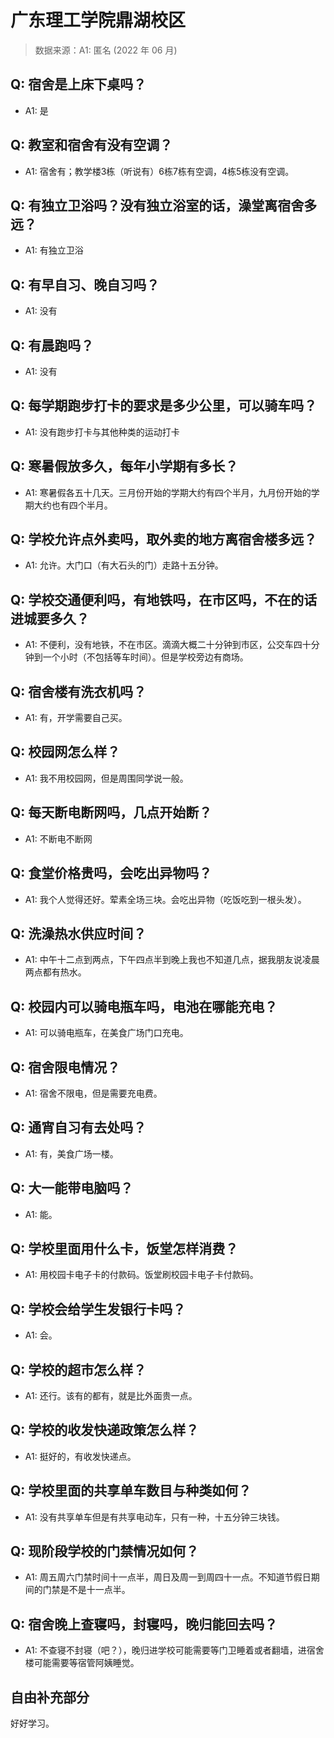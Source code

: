 # 广东理工学院鼎湖校区

> 数据来源：A1: 匿名 (2022 年 06 月)

## Q: 宿舍是上床下桌吗？

- A1: 是

## Q: 教室和宿舍有没有空调？

- A1: 宿舍有；教学楼3栋（听说有）6栋7栋有空调，4栋5栋没有空调。

## Q: 有独立卫浴吗？没有独立浴室的话，澡堂离宿舍多远？

- A1: 有独立卫浴

## Q: 有早自习、晚自习吗？

- A1: 没有

## Q: 有晨跑吗？

- A1: 没有

## Q: 每学期跑步打卡的要求是多少公里，可以骑车吗？

- A1: 没有跑步打卡与其他种类的运动打卡

## Q: 寒暑假放多久，每年小学期有多长？

- A1: 寒暑假各五十几天。三月份开始的学期大约有四个半月，九月份开始的学期大约也有四个半月。

## Q: 学校允许点外卖吗，取外卖的地方离宿舍楼多远？

- A1: 允许。大门口（有大石头的门）走路十五分钟。

## Q: 学校交通便利吗，有地铁吗，在市区吗，不在的话进城要多久？

- A1: 不便利，没有地铁，不在市区。滴滴大概二十分钟到市区，公交车四十分钟到一个小时（不包括等车时间）。但是学校旁边有商场。

## Q: 宿舍楼有洗衣机吗？

- A1: 有，开学需要自己买。

## Q: 校园网怎么样？

- A1: 我不用校园网，但是周围同学说一般。

## Q: 每天断电断网吗，几点开始断？

- A1: 不断电不断网

## Q: 食堂价格贵吗，会吃出异物吗？

- A1: 我个人觉得还好。荤素全场三块。会吃出异物（吃饭吃到一根头发）。

## Q: 洗澡热水供应时间？

- A1: 中午十二点到两点，下午四点半到晚上我也不知道几点，据我朋友说凌晨两点都有热水。

## Q: 校园内可以骑电瓶车吗，电池在哪能充电？

- A1: 可以骑电瓶车，在美食广场门口充电。

## Q: 宿舍限电情况？

- A1: 宿舍不限电，但是需要充电费。

## Q: 通宵自习有去处吗？

- A1: 有，美食广场一楼。

## Q: 大一能带电脑吗？

- A1: 能。

## Q: 学校里面用什么卡，饭堂怎样消费？

- A1: 用校园卡电子卡的付款码。饭堂刷校园卡电子卡付款码。

## Q: 学校会给学生发银行卡吗？

- A1: 会。

## Q: 学校的超市怎么样？

- A1: 还行。该有的都有，就是比外面贵一点。

## Q: 学校的收发快递政策怎么样？

- A1: 挺好的，有收发快递点。

## Q: 学校里面的共享单车数目与种类如何？

- A1: 没有共享单车但是有共享电动车，只有一种，十五分钟三块钱。

## Q: 现阶段学校的门禁情况如何？

- A1: 周五周六门禁时间十一点半，周日及周一到周四十一点。不知道节假日期间的门禁是不是十一点半。

## Q: 宿舍晚上查寝吗，封寝吗，晚归能回去吗？

- A1: 不查寝不封寝（吧？），晚归进学校可能需要等门卫睡着或者翻墙，进宿舍楼可能需要等宿管阿姨睡觉。

## 自由补充部分

好好学习。